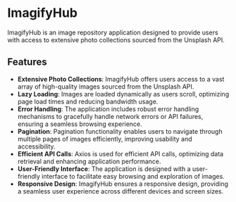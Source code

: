 # ImagifyHub

ImagifyHub is an image repository application designed to provide users with access to extensive photo collections sourced from the Unsplash API.

## Features

- **Extensive Photo Collections**: ImagifyHub offers users access to a vast array of high-quality images sourced from the Unsplash API.
- **Lazy Loading**: Images are loaded dynamically as users scroll, optimizing page load times and reducing bandwidth usage.
- **Error Handling**: The application includes robust error handling mechanisms to gracefully handle network errors or API failures, ensuring a seamless browsing experience.
- **Pagination**: Pagination functionality enables users to navigate through multiple pages of images efficiently, improving usability and accessibility.
- **Efficient API Calls**: Axios is used for efficient API calls, optimizing data retrieval and enhancing application performance.
- **User-Friendly Interface**: The application is designed with a user-friendly interface to facilitate easy browsing and exploration of images.
- **Responsive Design**: ImagifyHub ensures a responsive design, providing a seamless user experience across different devices and screen sizes.
